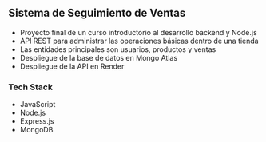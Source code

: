 ## Sistema de Seguimiento de Ventas
- Proyecto final de un curso introductorio al desarrollo backend y Node.js
- API REST para administrar las operaciones básicas dentro de una tienda
- Las entidades principales son usuarios, productos y ventas
- Despliegue de la base de datos en Mongo Atlas
- Despliegue de la API en Render

### Tech Stack
- JavaScript
- Node.js
- Express.js
- MongoDB

